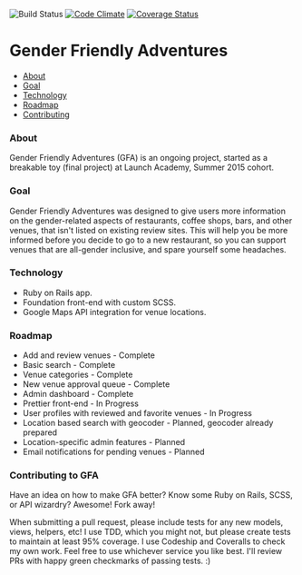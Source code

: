 ![Build Status](https://codeship.com/projects/d9986f00-0afe-0133-67ba-2696e3e4b295/status?branch=master) [![Code Climate](https://codeclimate.com/github/KellyTeresa/gender-friendly-adventures/badges/gpa.svg)](https://codeclimate.com/github/KellyTeresa/gender-friendly-adventures) [![Coverage Status](https://coveralls.io/repos/KellyTeresa/gender-friendly-adventures/badge.svg?branch=master&service=github)](https://coveralls.io/github/KellyTeresa/gender-friendly-adventures?branch=master)

# Gender Friendly Adventures
* [About](https://github.com/KellyTeresa/gender-friendly-adventures/blob/master/README.md#about)
* [Goal](https://github.com/KellyTeresa/gender-friendly-adventures#goal)
* [Technology](https://github.com/KellyTeresa/gender-friendly-adventures#technology)
* [Roadmap](https://github.com/KellyTeresa/gender-friendly-adventures#roadmap)
* [Contributing](https://github.com/KellyTeresa/gender-friendly-adventures#contributing-to-gfa)

### About
Gender Friendly Adventures (GFA) is an ongoing project, started as a breakable toy (final project) at Launch Academy, Summer 2015 cohort.

### Goal
Gender Friendly Adventures was designed to give users more information on the gender-related aspects of restaurants, coffee shops, bars, and other venues, that isn't listed on existing review sites. This will help you be more informed before you decide to go to a new restaurant, so you can support venues that are all-gender inclusive, and spare yourself some headaches.

### Technology
* Ruby on Rails app.
* Foundation front-end with custom SCSS.
* Google Maps API integration for venue locations.

### Roadmap
* Add and review venues - Complete
* Basic search - Complete
* Venue categories - Complete
* New venue approval queue - Complete
* Admin dashboard - Complete
* Prettier front-end - In Progress
* User profiles with reviewed and favorite venues - In Progress
* Location based search with geocoder - Planned, geocoder already prepared
* Location-specific admin features - Planned
* Email notifications for pending venues - Planned

### Contributing to GFA
Have an idea on how to make GFA better? Know some Ruby on Rails, SCSS, or API wizardry? Awesome! Fork away!

When submitting a pull request, please include tests for any new models, views, helpers, etc! I use TDD, which you might not, but please create tests to maintain at least 95% coverage. I use Codeship and Coveralls to check my own work. Feel free to use whichever service you like best. I'll review PRs with happy green checkmarks of passing tests. :)
